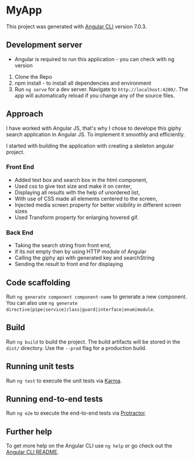 # MyApp

This project was generated with [Angular CLI](https://github.com/angular/angular-cli) version 7.0.3.

## Development server

* Angular is required to run this application - you can check with ng version
1. Clone the Repo
2. npm install - to install all dependencies and environment
2. Run `ng serve` for a dev server. Navigate to `http://localhost:4200/`. The app will automatically reload if
you change any of the source files.

## Approach
I have worked with Angular JS, that's why I chose to develope this giphy search application in Angular JS. To implement it smoothly and efficiently.

I started with building the application with creating a skeleton angular project.

### Front End
- Added text box and search box in the html component,
- Used css to give text size and make it on center,
- Displaying all results with the help of unordered list,
- With use of CSS made all elements centered to the screen,
- Injected media screen property for better visibility in different screen sizes
- Used Transform property for enlarging hovered gif.

### Back End
- Taking the search string from front end,
- if its not empty then by using HTTP module of Angular
- Calling the giphy api with generated key and searchString
- Sending the result to front end for displaying


## Code scaffolding

Run `ng generate component component-name` to generate a new component. You can also use `ng generate directive|pipe|service|class|guard|interface|enum|module`.

## Build

Run `ng build` to build the project. The build artifacts will be stored in the `dist/` directory. Use the `--prod` flag for a production build.

## Running unit tests

Run `ng test` to execute the unit tests via [Karma](https://karma-runner.github.io).

## Running end-to-end tests

Run `ng e2e` to execute the end-to-end tests via [Protractor](http://www.protractortest.org/).

## Further help

To get more help on the Angular CLI use `ng help` or go check out the [Angular CLI README](https://github.com/angular/angular-cli/blob/master/README.md).
